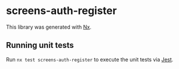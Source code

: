 # screens-auth-register

This library was generated with [Nx](https://nx.dev).

## Running unit tests

Run `nx test screens-auth-register` to execute the unit tests via [Jest](https://jestjs.io).
